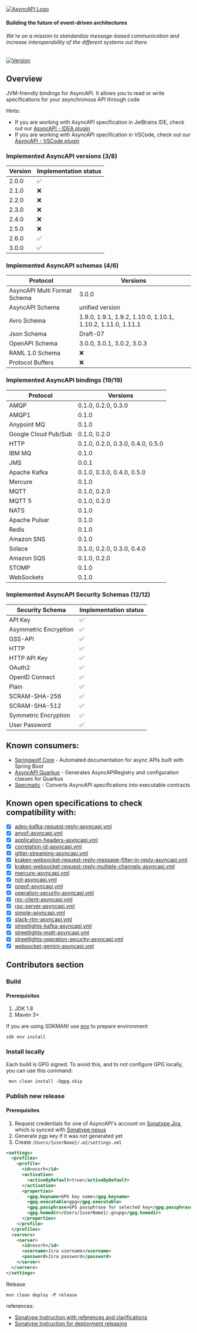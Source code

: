 [![AsyncAPI Logo](./assets/logo.png)](https://www.asyncapi.com)

<h4 align="left">Building the future of event-driven architectures</h4>
<h6 align="left">We're on a mission to standardize message-based communication and increase interoperability of the different systems out there.</h6>

[![Version](https://img.shields.io/maven-central/v/com.asyncapi/asyncapi-core?logo=apache-maven)](https://central.sonatype.com/artifact/com.asyncapi/asyncapi-core/1.0.0-RC)

## Overview
JVM-friendly bindings for AsyncAPI. It allows you to read or write specifications for your asynchronous API  through code

Hints:
- If you are working with AsyncAPI specification in JetBrains IDE, check out our [AsyncAPI - IDEA plugin](https://github.com/asyncapi/jasyncapi-idea-plugin)
- If you are working with AsyncAPI specification in VSCode, check out our [AsyncAPI - VSCode plugin](https://github.com/asyncapi/vs-asyncapi-preview)

### Implemented AsyncAPI versions (3/8)

| Version | Implementation status |
|---------|-----------------------|
| 2.0.0   | ✅                     |
| 2.1.0   | ❌                     |
| 2.2.0   | ❌                     |
| 2.3.0   | ❌                     |
| 2.4.0   | ❌                     |
| 2.5.0   | ❌                     |
| 2.6.0   | ✅                     |
| 3.0.0   | ✅                     |

### Implemented AsyncAPI schemas (4/6)

| Protocol                     | Versions                                                    |
|------------------------------|-------------------------------------------------------------|
| AsyncAPI Multi Format Schema | 3.0.0                                                       |
| AsyncAPI Schema              | unified version                                             |
| Avro Schema                  | 1.9.0, 1.9.1, 1.9.2, 1.10.0, 1.10.1, 1.10.2, 1.11.0, 1.11.1 |
| Json Schema                  | Draft-07                                                    |
| OpenAPI Schema               | 3.0.0, 3.0.1, 3.0.2, 3.0.3                                  |
| RAML 1.0 Schema              | ❌                                                           |
| Protocol Buffers             | ❌                                                           |

### Implemented AsyncAPI bindings (19/19)

| Protocol             | Versions                          |
|----------------------|-----------------------------------|
| AMQP                 | 0.1.0, 0.2.0, 0.3.0               |
| AMQP1                | 0.1.0                             |
| Anypoint MQ          | 0.1.0                             |
| Google Cloud Pub/Sub | 0.1.0, 0.2.0                      |
| HTTP                 | 0.1.0, 0.2.0, 0.3.0, 0.4.0, 0.5.0 |
| IBM MQ               | 0.1.0                             |
| JMS                  | 0.0.1                             |
| Apache Kafka         | 0.1.0, 0.3.0, 0.4.0, 0.5.0        |
| Mercure              | 0.1.0                             |
| MQTT                 | 0.1.0, 0.2.0                      |
| MQTT 5               | 0.1.0, 0.2.0                      |
| NATS                 | 0.1.0                             |
| Apache Pulsar        | 0.1.0                             |
| Redis                | 0.1.0                             |
| Amazon SNS           | 0.1.0                             |
| Solace               | 0.1.0, 0.2.0, 0.3.0, 0.4.0        |
| Amazon SQS           | 0.1.0, 0.2.0                      |
| STOMP                | 0.1.0                             |
| WebSockets           | 0.1.0                             |

### Implemented AsyncAPI Security Schemas (12/12)
| Security Schema       | Implementation status |
|-----------------------|-----------------------|
| API Key               | ✅                     |
| Asymmetric Encryption | ✅                     |
| GSS-API               | ✅                     |
| HTTP                  | ✅                     |
| HTTP API Key          | ✅                     |
| OAuth2                | ✅                     |
| OpenID Connect        | ✅                     |
| Plain                 | ✅                     |
| SCRAM-SHA-256         | ✅                     |
| SCRAM-SHA-512         | ✅                     |
| Symmetric Encryption  | ✅                     |
| User Password         | ✅                     |

## Known consumers:
- [Springwolf Core](https://github.com/springwolf/springwolf-core) - Automated documentation for async APIs built with Spring Boot
- [AsyncAPI Quarkus](https://github.com/quarkiverse/quarkus-asyncapi) - Generates AsyncAPIRegistry and configuration classes for Quarkus
- [Specmatic](https://specmatic.in) - Converts AsyncAPI specifications into executable contracts

## Known open specifications to check compatibility with:
- [x] [adeo-kafka-request-reply-asyncapi.yml](https://github.com/asyncapi/spec/blob/master/examples/adeo-kafka-request-reply-asyncapi.yml)
- [x] [anyof-asyncapi.yml](https://github.com/asyncapi/spec/blob/master/examples/anyof-asyncapi.yml)
- [x] [application-headers-asyncapi.yml](https://github.com/asyncapi/spec/blob/master/examples/application-headers-asyncapi.yml)
- [x] [correlation-id-asyncapi.yml](https://github.com/asyncapi/spec/blob/master/examples/correlation-id-asyncapi.yml)
- [x] [gitter-streaming-asyncapi.yml](https://github.com/asyncapi/spec/blob/master/examples/gitter-streaming-asyncapi.yml)
- [x] [kraken-websocket-request-reply-message-filter-in-reply-asyncapi.yml](https://github.com/asyncapi/spec/blob/master/examples/kraken-websocket-request-reply-message-filter-in-reply-asyncapi.yml)
- [x] [kraken-websocket-request-reply-multiple-channels-asyncapi.yml](https://github.com/asyncapi/spec/blob/master/examples/kraken-websocket-request-reply-multiple-channels-asyncapi.yml)
- [x] [mercure-asyncapi.yml](https://github.com/asyncapi/spec/blob/master/examples/mercure-asyncapi.yml)
- [x] [not-asyncapi.yml](https://github.com/asyncapi/spec/blob/master/examples/not-asyncapi.yml)
- [x] [oneof-asyncapi.yml](https://github.com/asyncapi/spec/blob/master/examples/oneof-asyncapi.yml)
- [x] [operation-security-asyncapi.yml](https://github.com/asyncapi/spec/blob/master/examples/operation-security-asyncapi.yml)
- [x] [rpc-client-asyncapi.yml](https://github.com/asyncapi/spec/blob/master/examples/rpc-client-asyncapi.yml)
- [x] [rpc-server-asyncapi.yml](https://github.com/asyncapi/spec/blob/master/examples/rpc-server-asyncapi.yml)
- [x] [simple-asyncapi.yml](https://github.com/asyncapi/spec/blob/master/examples/simple-asyncapi.yml)
- [x] [slack-rtm-asyncapi.yml](https://github.com/asyncapi/spec/blob/master/examples/slack-rtm-asyncapi.yml)
- [x] [streetlights-kafka-asyncapi.yml](https://github.com/asyncapi/spec/blob/master/examples/streetlights-kafka-asyncapi.yml)
- [x] [streetlights-mqtt-asyncapi.yml](https://github.com/asyncapi/spec/blob/master/examples/streetlights-mqtt-asyncapi.yml)
- [x] [streetlights-operation-security-asyncapi.yml](https://github.com/asyncapi/spec/blob/master/examples/streetlights-operation-security-asyncapi.yml)
- [x] [websocket-gemini-asyncapi.yml](https://github.com/asyncapi/spec/blob/master/examples/websocket-gemini-asyncapi.yml)

## Contributors section

### Build

#### Prerequisites
1. JDK 1.8
2. Maven 3+

If you are using SDKMAN! use [env](https://sdkman.io/usage#env) to prepare environment
```shell
sdk env install
```

### Install locally

Each build is GPG signed. To avoid this, and to not configure GPG locally, you can use this command:
```shell
 mvn clean install -Dgpg.skip
```

### Publish new release

#### Prerequisites
1. Request credentials for one of AsyncAPI's account on [Sonatype Jira](https://issues.sonatype.org), which is synced
  with [Sonatype nexus](https://oss.sonatype.org)
2. Generate pgp key if it was not generated yet
3. Create `/Users/{userName}/.m2/settings.xml`

```xml
<settings>
  <profiles>
    <profile>
      <id>ossrh</id>
      <activation>
        <activeByDefault>true</activeByDefault>
      </activation>
      <properties>
        <gpg.keyname>GPG key name</gpg.keyname>
        <gpg.executable>gpg</gpg.executable>
        <gpg.passphrase>GPG passphrase for selected key</gpg.passphrase>
        <gpg.homedir>/Users/{userName}/.gnupg</gpg.homedir>
      </properties>
    </profile>
  </profiles>
  <servers>
    <server>
      <id>ossrh</id>
      <username>Jira username</username>
      <password>Jira password</password>
    </server>
  </servers>
</settings>
```

Release
```shell
mvn clean deploy -P release 
```

references:
- [Sonatype Instruction with references and clarifications](https://central.sonatype.org/pages/apache-maven.html)
- [Sonatype Instruction for deployment releasing](https://central.sonatype.org/pages/releasing-the-deployment.html)